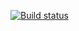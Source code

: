 [![Build status](https://ci.appveyor.com/api/projects/status/mqv83fhi9igsdh98/branch/main?svg=true)](https://ci.appveyor.com/project/Nataliya2020/ahj-16-homework-testing/branch/main)





